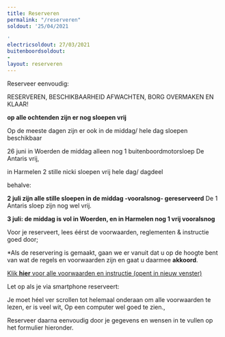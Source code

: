 ```yaml
---
title: Reserveren
permalink: "/reserveren"
soldout: '25/04/2021

'
electricsoldout: 27/03/2021
buitenboordsoldout:
- 
layout: reserveren
---
```



Reserveer eenvoudig:

RESERVEREN, BESCHIKBAARHEID AFWACHTEN, BORG OVERMAKEN EN KLAAR! 

**op alle ochtenden zijn er nog sloepen vrij**

Op de meeste dagen zijn er ook in de middag/ hele dag sloepen beschikbaar 

26 juni in Woerden  de middag alleen nog 1 buitenboordmotorsloep  De Antaris vrij, 

in Harmelen 2 stille nicki sloepen vrij hele dag/ dagdeel

behalve:


**2 juli zijn alle stille sloepen in de middag -vooralsnog- gereserveerd**
De 1 Antaris sloep zijn nog wel vrij.

**3 juli: de middag is vol in Woerden, en in Harmelen nog 1 vrij vooralsnog**


Voor je reserveert, lees éérst de voorwaarden, reglementen & instructie goed door;

*Als de reservering is gemaakt, gaan we er vanuit dat u op de hoogte bent van wat de regels en voorwaarden zijn en gaat u daarmee  **akkoord**.

[Klik **hier** voor alle voorwaarden en instructie (opent in nieuw venster)](http://descheepsjongens.nl/voorwaarden)

Let op als je via smartphone reserveert: 

Je moet héel ver scrollen tot helemaal onderaan om alle voorwaarden te lezen, er is veel wit, Op een computer wel goed te zien., 

Reserveer daarna eenvoudig door je gegevens en wensen in te vullen op het formulier hieronder.
